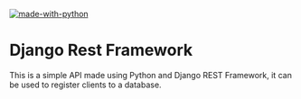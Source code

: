  [![made-with-python](https://img.shields.io/badge/Made%20with-Python-1f425f.svg)](https://www.python.org/)

# Django Rest Framework 

This is a simple API made using Python and Django REST Framework, it can be used to register clients to a database. 

